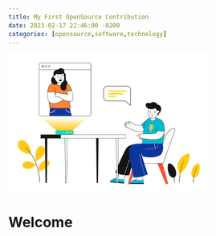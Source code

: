 ```yaml
---
title: My First OpenSource Contribution
date: 2023-02-17 22:46:00 -0200
categories: [opensource,software,technology]
---
```


![](/assets/images/Croods.jpg)

# Welcome